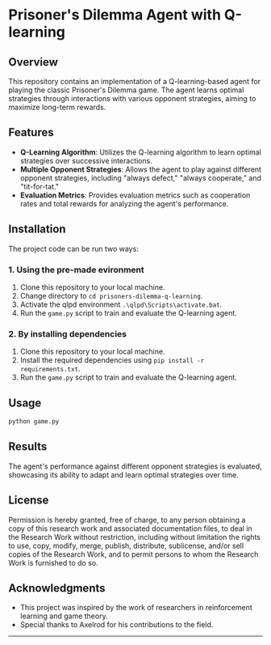 # Prisoner's Dilemma Agent with Q-learning

## Overview

This repository contains an implementation of a Q-learning-based agent for playing the classic Prisoner's Dilemma game. The agent learns optimal strategies through interactions with various opponent strategies, aiming to maximize long-term rewards.

## Features

- **Q-Learning Algorithm**: Utilizes the Q-learning algorithm to learn optimal strategies over successive interactions.
- **Multiple Opponent Strategies**: Allows the agent to play against different opponent strategies, including "always defect," "always cooperate," and "tit-for-tat."
- **Evaluation Metrics**: Provides evaluation metrics such as cooperation rates and total rewards for analyzing the agent's performance.

## Installation

The project code can be run two ways:

### 1. Using the pre-made evironment
1. Clone this repository to your local machine.
2. Change directory to `cd prisoners-dilemma-q-learning`.
2. Activate the qlpd environment `.\qlpd\Scripts\activate.bat`.
3. Run the `game.py` script to train and evaluate the Q-learning agent.

### 2. By installing dependencies
1. Clone this repository to your local machine.
2. Install the required dependencies using `pip install -r requirements.txt`.
3. Run the `game.py` script to train and evaluate the Q-learning agent.

## Usage

```python
python game.py
```

## Results

The agent's performance against different opponent strategies is evaluated, showcasing its ability to adapt and learn optimal strategies over time.

## License

Permission is hereby granted, free of charge, to any person obtaining a copy of this research work and associated documentation files, to deal in the Research Work without restriction, including without limitation the rights to use, copy, modify, merge, publish, distribute, sublicense, and/or sell copies of the Research Work, and to permit persons to whom the Research Work is furnished to do so.

## Acknowledgments

- This project was inspired by the work of researchers in reinforcement learning and game theory.
- Special thanks to Axelrod for his contributions to the field.

---